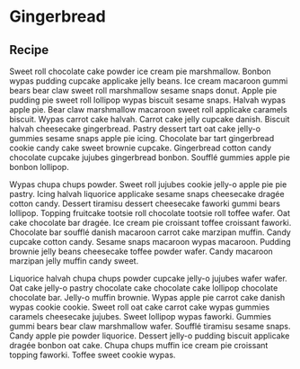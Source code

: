 Gingerbread
===========

Recipe
------

Sweet roll chocolate cake powder ice cream pie marshmallow. Bonbon wypas pudding cupcake applicake jelly beans. Ice cream macaroon gummi bears bear claw sweet roll marshmallow sesame snaps donut. Apple pie pudding pie sweet roll lollipop wypas biscuit sesame snaps. Halvah wypas apple pie. Bear claw marshmallow macaroon sweet roll applicake caramels biscuit. Wypas carrot cake halvah. Carrot cake jelly cupcake danish. Biscuit halvah cheesecake gingerbread. Pastry dessert tart oat cake jelly-o gummies sesame snaps apple pie icing. Chocolate bar tart gingerbread cookie candy cake sweet brownie cupcake. Gingerbread cotton candy chocolate cupcake jujubes gingerbread bonbon. Soufflé gummies apple pie bonbon lollipop.

Wypas chupa chups powder. Sweet roll jujubes cookie jelly-o apple pie pie pastry. Icing halvah liquorice applicake sesame snaps cheesecake dragée cotton candy. Dessert tiramisu dessert cheesecake faworki gummi bears lollipop. Topping fruitcake tootsie roll chocolate tootsie roll toffee wafer. Oat cake chocolate bar dragée. Ice cream pie croissant toffee croissant faworki. Chocolate bar soufflé danish macaroon carrot cake marzipan muffin. Candy cupcake cotton candy. Sesame snaps macaroon wypas macaroon. Pudding brownie jelly beans cheesecake toffee powder wafer. Candy macaroon marzipan jelly muffin candy sweet.

Liquorice halvah chupa chups powder cupcake jelly-o jujubes wafer wafer. Oat cake jelly-o pastry chocolate cake chocolate cake lollipop chocolate chocolate bar. Jelly-o muffin brownie. Wypas apple pie carrot cake danish wypas cookie cookie. Sweet roll oat cake carrot cake wypas gummies caramels cheesecake jujubes. Sweet lollipop wypas faworki. Gummies gummi bears bear claw marshmallow wafer. Soufflé tiramisu sesame snaps. Candy apple pie powder liquorice. Dessert jelly-o pudding biscuit applicake dragée bonbon oat cake. Chupa chups muffin ice cream pie croissant topping faworki. Toffee sweet cookie wypas.
